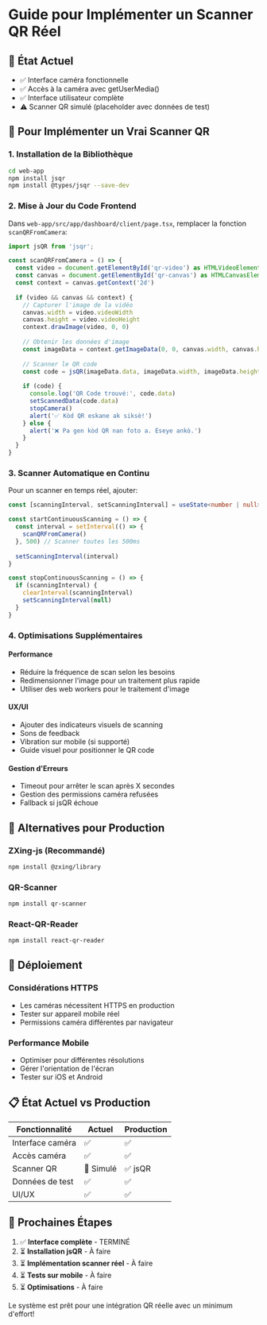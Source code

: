 # Guide pour Implémenter un Scanner QR Réel

## 📱 **État Actuel**
- ✅ Interface caméra fonctionnelle
- ✅ Accès à la caméra avec getUserMedia()
- ✅ Interface utilisateur complète
- ⚠️ Scanner QR simulé (placeholder avec données de test)

## 🔧 **Pour Implémenter un Vrai Scanner QR**

### 1. Installation de la Bibliothèque
```bash
cd web-app
npm install jsqr
npm install @types/jsqr --save-dev
```

### 2. Mise à Jour du Code Frontend

Dans `web-app/src/app/dashboard/client/page.tsx`, remplacer la fonction `scanQRFromCamera`:

```typescript
import jsQR from 'jsqr';

const scanQRFromCamera = () => {
  const video = document.getElementById('qr-video') as HTMLVideoElement
  const canvas = document.getElementById('qr-canvas') as HTMLCanvasElement
  const context = canvas.getContext('2d')
  
  if (video && canvas && context) {
    // Capturer l'image de la vidéo
    canvas.width = video.videoWidth
    canvas.height = video.videoHeight
    context.drawImage(video, 0, 0)
    
    // Obtenir les données d'image
    const imageData = context.getImageData(0, 0, canvas.width, canvas.height)
    
    // Scanner le QR code
    const code = jsQR(imageData.data, imageData.width, imageData.height)
    
    if (code) {
      console.log('QR Code trouvé:', code.data)
      setScannedData(code.data)
      stopCamera()
      alert('✅ Kòd QR eskane ak siksè!')
    } else {
      alert('❌ Pa gen kòd QR nan foto a. Eseye ankò.')
    }
  }
}
```

### 3. Scanner Automatique en Continu

Pour un scanner en temps réel, ajouter:

```typescript
const [scanningInterval, setScanningInterval] = useState<number | null>(null)

const startContinuousScanning = () => {
  const interval = setInterval(() => {
    scanQRFromCamera()
  }, 500) // Scanner toutes les 500ms
  
  setScanningInterval(interval)
}

const stopContinuousScanning = () => {
  if (scanningInterval) {
    clearInterval(scanningInterval)
    setScanningInterval(null)
  }
}
```

### 4. Optimisations Supplémentaires

#### Performance
- Réduire la fréquence de scan selon les besoins
- Redimensionner l'image pour un traitement plus rapide
- Utiliser des web workers pour le traitement d'image

#### UX/UI
- Ajouter des indicateurs visuels de scanning
- Sons de feedback
- Vibration sur mobile (si supporté)
- Guide visuel pour positionner le QR code

#### Gestion d'Erreurs
- Timeout pour arrêter le scan après X secondes
- Gestion des permissions caméra refusées
- Fallback si jsQR échoue

## 📱 **Alternatives pour Production**

### ZXing-js (Recommandé)
```bash
npm install @zxing/library
```

### QR-Scanner
```bash
npm install qr-scanner
```

### React-QR-Reader
```bash
npm install react-qr-reader
```

## 🚀 **Déploiement**

### Considérations HTTPS
- Les caméras nécessitent HTTPS en production
- Tester sur appareil mobile réel
- Permissions caméra différentes par navigateur

### Performance Mobile
- Optimiser pour différentes résolutions
- Gérer l'orientation de l'écran
- Tester sur iOS et Android

## 📋 **État Actuel vs Production**

| Fonctionnalité | Actuel | Production |
|----------------|--------|------------|
| Interface caméra | ✅ | ✅ |
| Accès caméra | ✅ | ✅ |
| Scanner QR | 🚧 Simulé | ✅ jsQR |
| Données de test | ✅ | ✅ |
| UI/UX | ✅ | ✅ |

## 🎯 **Prochaines Étapes**

1. ✅ **Interface complète** - TERMINÉ
2. ⏳ **Installation jsQR** - À faire
3. ⏳ **Implémentation scanner réel** - À faire  
4. ⏳ **Tests sur mobile** - À faire
5. ⏳ **Optimisations** - À faire

Le système est prêt pour une intégration QR réelle avec un minimum d'effort!